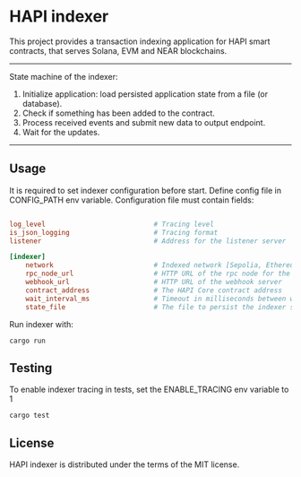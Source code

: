 # HAPI indexer

This project provides a transaction indexing application for HAPI smart contracts, that serves Solana, EVM and NEAR blockchains.

---

State machine of the indexer:

1. Initialize application: load persisted application state from a file (or database).
2. Check if something has been added to the contract.
3. Process received events and submit new data to output endpoint.
4. Wait for the updates.

---

## Usage

It is required to set indexer configuration before start. Define config file in CONFIG_PATH env variable.
Configuration file must contain fields:

```toml

log_level                           # Tracing level
is_json_logging                     # Tracing format
listener                            # Address for the listener server

[indexer]
    network                         # Indexed network [Sepolia, Ethereum, Bsc, Solana, Bitcoin, Near]
    rpc_node_url                    # HTTP URL of the rpc node for the network
    webhook_url                     # HTTP URL of the webhook server
    contract_address                # The HAPI Core contract address
    wait_interval_ms                # Timeout in milliseconds between wait checks (default 1000 millis)
    state_file                      # The file to persist the indexer state in (default data/state.json)

```

Run indexer with:

```
cargo run
```

## Testing

To enable indexer tracing in tests, set the ENABLE_TRACING env variable to 1

```
cargo test
```

## License

HAPI indexer is distributed under the terms of the MIT license.
